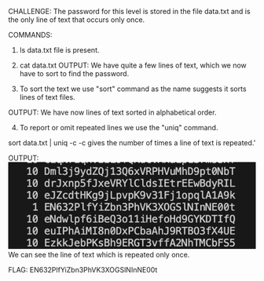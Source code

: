CHALLENGE: The password for this level is stored in the file data.txt and is the only line of text that occurs only once.

COMMANDS: 
1. ls
data.txt file is present.

2. cat data.txt
OUTPUT: We have quite a few lines of text, which we now have to sort to find the password.

3. To sort the text we use "sort" command as the name suggests it sorts lines of text files.

OUTPUT: We have now lines of text sorted in alphabetical order.

4. To report or omit repeated lines we use the "uniq" command.

sort data.txt | uniq -c
-c gives the number of times a line of text is repeated.'

OUTPUT: ![Alt text](<Screenshot 2023-10-28 at 12.58.59 PM.png>)
We can see the line of text which is repeated only once.

FLAG: EN632PlfYiZbn3PhVK3XOGSlNInNE00t